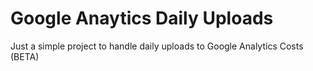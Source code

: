 # Google Anaytics Daily Uploads

Just a simple project to handle daily uploads to Google Analytics
Costs (BETA)
